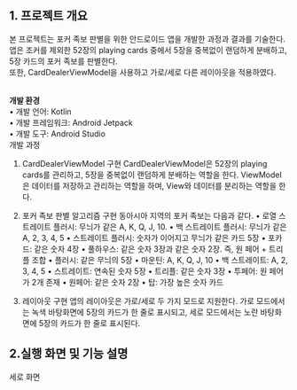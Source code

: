 ## 1. 프로젝트 개요
본 프로젝트는 포커 족보 판별을 위한 안드로이드 앱을 개발한 과정과 결과를 기술한다. <br> 
앱은 조커를 제외한 52장의 playing cards 중에서 5장을 중복없이 랜덤하게 분배하고, 5장 카드의 포커 족보를 판별한다. <br>
또한, CardDealerViewModel을 사용하고 가로/세로 다른 레이아웃을 적용하였다. <br>
<br>

**개발 환경** <br>
•	개발 언어: Kotlin <br>
•	개발 프레임워크: Android Jetpack <br>
•	개발 도구: Android Studio <br>
개발 과정
1.	CardDealerViewModel 구현
CardDealerViewModel은 52장의 playing cards를 관리하고, 5장을 중복없이 랜덤하게 분배하는 역할을 한다. ViewModel은 데이터를 저장하고 관리하는 역할을 하며, View와 데이터를 분리하는 역할을 한다.
2.	포커 족보 판별 알고리즘 구현
동아시아 지역의 포커 족보는 다음과 같다.
•	로열 스트레이트 플러시: 무늬가 같은 A, K, Q, J, 10. 
•	백 스트레이트 플러시: 무늬가 같은 A, 2, 3, 4, 5
•	스트레이트 플러시: 숫자가 이어지고 무늬가 같은 카드 5장
•	포카드: 같은 숫자 4장
•	풀하우스: 같은 숫자 3장과 같은 숫자 2장. 즉, 원 페어 + 트리플 조합
•	플러시: 같은 무늬의 5장
•	마운틴: A, K, Q, J, 10
•	백 스트레이트: A, 2, 3, 4, 5
•	스트레이트: 연속된 숫자 5장
•	트리플: 같은 숫자 3장
•	투페어: 원 페어가 2개 존재
•	원페어: 같은 숫자 2장
•	탑: 가장 높은 숫자 카드

3.	레이아웃 구현
앱의 레이아웃은 가로/세로 두 가지 모드로 지원한다. 가로 모드에서는 녹색 바탕화면에 5장의 카드가 한 줄로 표시되고, 세로 모드에서는 노란 바탕화면에 5장의 카드가 한 줄로 표시된다.

## 2.실행 화면 및 기능 설명
세로 화면
